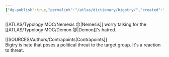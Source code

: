 ```yaml
---
{"dg-publish":true,"permalink":"/atlas/dictionary/bigotry/","created":"","updated":""}
---
```



[[ATLAS/Typology MOC/Nemesis 😟\|Nemesis]] worry talking for the [[ATLAS/Typology MOC/Demon 😈\|Demon]]'s hatred. 

[[SOURCES/Authors/Contrapoints\|Contrapoints]]  
Bigtry is hate that poses a political threat to the target group. It's a reaction to threat. 